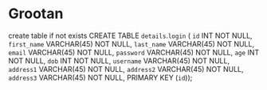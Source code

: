# Grootan

create table if not exists
CREATE TABLE `details`.`login` (
  `id` INT NOT NULL,
  `first_name` VARCHAR(45) NOT NULL,
  `last_name` VARCHAR(45) NOT NULL,
  `email` VARCHAR(45) NOT NULL,
  `password` VARCHAR(45) NOT NULL,
  `age` INT NOT NULL,
  `dob` INT NOT NULL,
  `username` VARCHAR(45) NOT NULL,
  `address1` VARCHAR(45) NOT NULL,
  `address2` VARCHAR(45) NOT NULL,
  `address3` VARCHAR(45) NOT NULL,
  PRIMARY KEY (`id`));
